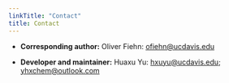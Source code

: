 ```yaml
---
linkTitle: "Contact"
title: Contact
---
```


- **Corresponding author:** Oliver Fiehn: ofiehn@ucdavis.edu

- **Developer and maintainer:** Huaxu Yu: hxuyu@ucdavis.edu; yhxchem@outlook.com
